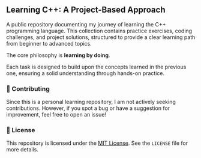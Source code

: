 
## Learning C++: A Project-Based Approach

A public repository documenting my journey of learning the C++ programming language. This collection contains practice exercises, coding challenges, and project solutions, structured to provide a clear learning path from beginner to advanced topics.

The core philosophy is **learning by doing**.

Each task is designed to build upon the concepts learned in the previous one, ensuring a solid understanding through hands-on practice.


### 🤝 Contributing

Since this is a personal learning repository, I am not actively seeking contributions. However, if you spot a bug or have a suggestion for improvement, feel free to open an issue\!

### 📜 License

This repository is licensed under the [MIT License](https://www.google.com/search?q=MIT-LICENSE). See the `LICENSE` file for more details.

